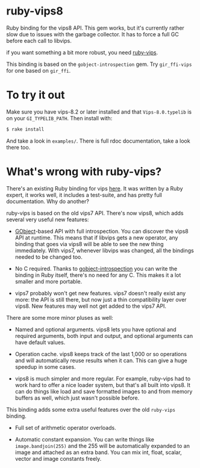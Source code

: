 ruby-vips8
==========

Ruby binding for the vips8 API. This gem works, but it's currently rather slow
due to issues with the garbage collector. It has to force a full GC before
each call to libvips. 

if you want 
something a bit more robust, you need 
[ruby-vips](https://github.com/jcupitt/ruby-vips).

This binding is based on the `gobject-introspection` gem. Try
`gir_ffi-vips` for one based on `gir_ffi`.

# To try it out

Make sure you have vips-8.2 or later installed and that `Vips-8.0.typelib` is
on your `GI_TYPELIB_PATH`. Then install with:

```bash
$ rake install
```

And take a look in `examples/`. There is full rdoc documentation, take a look
there too.

# What's wrong with ruby-vips?

There's an existing Ruby binding for vips
[here](https://github.com/jcupitt/ruby-vips). It was written by a Ruby
expert, it works well, it includes a test-suite, and has pretty full
documentation. Why do another?

ruby-vips is based on the old vips7 API. There's now vips8, which adds several
very useful new features:

* [GObject](https://developer.gnome.org/gobject/stable/)-based API with full
  introspection. You can discover the vips8 API at runtime. This means that if
  libvips gets a new operator, any binding that goes via vips8 will be able to
  see the new thing immediately. With vips7, whenever libvips was changed, all
  the bindings needed to be changed too.

* No C required. Thanks to
  [gobject-introspection](https://wiki.gnome.org/Projects/GObjectIntrospection)
  you can write the binding in Ruby itself, there's no need for any C. This
  makes it a lot smaller and more portable. 

* vips7 probably won't get new features. vips7 doesn't really exist any more:
  the API is still there, but now just a thin compatibility layer over vips8.
  New features may well not get added to the vips7 API.

There are some more minor pluses as well:

* Named and optional arguments. vips8 lets you have optional and required
  arguments, both input and output, and optional arguments can have default
  values. 

* Operation cache. vips8 keeps track of the last 1,000 or so operations and
  will automatically reuse results when it can. This can give a huge speedup
  in some cases.

* vips8 is much simpler and more regular. For example, 
  ruby-vips had to work hard to offer a nice loader system, but that's all
  built into vips8. It can do things like load and save formatted images to 
  and from memory buffers as well, which just wasn't possible before. 

This binding adds some extra useful features over the old `ruby-vips` binding.

* Full set of arithmetic operator overloads.

* Automatic constant expansion. You can write things like
  `image.bandjoin(255)` and the 255 will be automatically expanded to an image 
  and attached as an extra band. You can mix int, float, scalar, vector and
  image constants freely.


